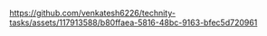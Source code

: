 https://github.com/venkatesh6226/technity-tasks/assets/117913588/b80ffaea-5816-48bc-9163-bfec5d720961

